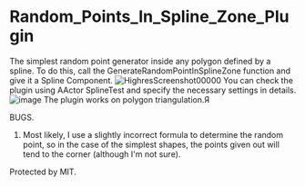 # Random_Points_In_Spline_Zone_Plugin
 The simplest random point generator inside any polygon defined by a spline. To do this, call the GenerateRandomPointInSplineZone function and give it a Spline Сomponent. 
![HighresScreenshot00000](https://user-images.githubusercontent.com/72274260/194704066-a76f1e09-0850-498a-a449-ba5d1d87489a.png)
 You can check the plugin using AActor SplineTest and specify the necessary settings in details.
![image](https://user-images.githubusercontent.com/72274260/194704171-5a820b2b-d1de-4501-97d4-7ca1fe552d00.png)
The plugin works on polygon triangulation.Я

BUGS.
1. Most likely, I use a slightly incorrect formula to determine the random point, so in the case of the simplest shapes, the points given out will tend to the corner (although I'm not sure).

Protected by MIT.
